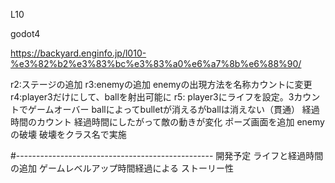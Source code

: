L10

godot4

https://backyard.enginfo.jp/l010-%e3%82%b2%e3%83%bc%e3%83%a0%e6%a7%8b%e6%88%90/

r2:ステージの追加
r3:enemyの追加
	enemyの出現方法を名称カウントに変更
r4:player3だけにして、ballを射出可能に
r5:
player3にライフを設定。3カウントでゲームオーバー
ballによってbulletが消えるがballは消えない（貫通）
経過時間のカウント
経過時間にしたがって敵の動きが変化
ポーズ画面を追加
enemyの破壊
破壊をクラス名で実施

#-------------------------------------------------
開発予定
ライフと経過時間の追加
ゲームレベルアップ時間経過による
ストーリー性

